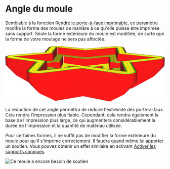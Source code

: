 Angle du moule
====
Semblable à la fonction [Rendre le porte-à-faux imprimable](../experimental/conical_overhang_enabled.md), ce paramètre modifie la forme des moules de manière à ce qu'elle puisse être imprimée sans support. Seule la forme extérieure du moule est modifiée, de sorte que la forme de votre moulage ne sera pas affectée.

![Un angle de 40 degrés permet d'imprimer la face inférieure de ce moule sans avoir besoin de support](../../../articles/images/mold_angle.png)

La réduction de cet angle permettra de réduire l'extrémité des porte-à-faux. Cela rendra l'impression plus fiable. Cependant, cela rendra également la base de l'impression plus large, ce qui augmentera considérablement la durée de l'impression et la quantité de matériau utilisée.

Pour certaines formes, il ne suffit pas de modifier la forme extérieure du moule pour qu'il s'imprime correctement. Il faudra quand même lui apporter un soutien. Vous pouvez obtenir un effet similaire en activant [Activer les supports coniques](../experimental/support_conical_enabled.md).

![Ce moule a encore besoin de soutien](../../../articles/image/mold_needs_support.png)
